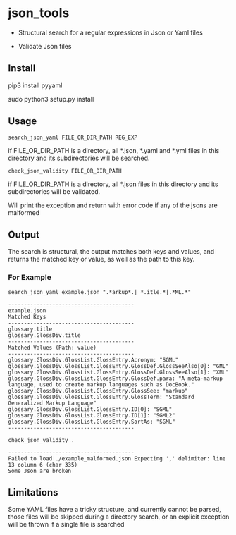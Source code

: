 # json_tools

* Structural search for a regular expressions in Json or Yaml files

* Validate Json files

## Install
pip3 install pyyaml

sudo python3 setup.py install

## Usage

```search_json_yaml FILE_OR_DIR_PATH REG_EXP```

if FILE_OR_DIR_PATH is a directory, all *.json, *.yaml and *.yml files in this directory and its subdirectories
will be searched.

```check_json_validity FILE_OR_DIR_PATH```

if FILE_OR_DIR_PATH is a directory, all *.json files in this directory and its subdirectories
will be validated.

Will print the exception and return with error code if any of the jsons are malformed

## Output

The search is structural, the output matches both keys and values, and returns the matched key or value, as well as the path to this key.

### For Example

```
search_json_yaml example.json ".*arkup*.| *.itle.*|.*ML.*"

----------------------------------------
example.json
Matched Keys
----------------------------------------
glossary.title
glossary.GlossDiv.title
----------------------------------------
Matched Values (Path: value)
----------------------------------------
glossary.GlossDiv.GlossList.GlossEntry.Acronym: "SGML"
glossary.GlossDiv.GlossList.GlossEntry.GlossDef.GlossSeeAlso[0]: "GML"
glossary.GlossDiv.GlossList.GlossEntry.GlossDef.GlossSeeAlso[1]: "XML"
glossary.GlossDiv.GlossList.GlossEntry.GlossDef.para: "A meta-markup language, used to create markup languages such as DocBook."
glossary.GlossDiv.GlossList.GlossEntry.GlossSee: "markup"
glossary.GlossDiv.GlossList.GlossEntry.GlossTerm: "Standard Generalized Markup Language"
glossary.GlossDiv.GlossList.GlossEntry.ID[0]: "SGML"
glossary.GlossDiv.GlossList.GlossEntry.ID[1]: "SGML2"
glossary.GlossDiv.GlossList.GlossEntry.SortAs: "SGML"
----------------------------------------
```

```
check_json_validity .

----------------------------------------
Failed to load ./example_malformed.json Expecting ',' delimiter: line 13 column 6 (char 335)
Some Json are broken
```

## Limitations

Some YAML files have a tricky structure, and currently cannot be parsed, 
those files will be skipped during a directory search, or an explicit exception will be thrown
if a single file is searched

